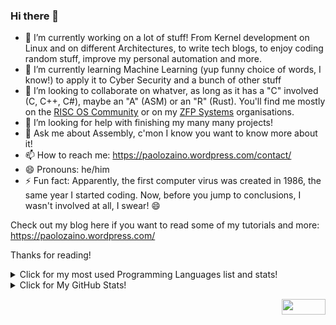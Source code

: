 <!--

-->
### Hi there 👋

- 🔭 I’m currently working on a lot of stuff! From Kernel development on Linux and on different Architectures, to write tech blogs, to enjoy coding random stuff, improve my personal automation and more.
- 🌱 I’m currently learning Machine Learning (yup funny choice of words, I know!) to apply it to Cyber Security and a bunch of other stuff
- 👯 I’m looking to collaborate on whatver, as long as it has a "C" involved (C, C++, C#), maybe an "A" (ASM) or an "R" (Rust). You'll find me mostly on the [RISC OS Community](https://github.com/RISC-OS-Community) or on my [ZFP Systems](https://github.com/ZFPSystems) organisations.
- 🤔 I’m looking for help with finishing my many many projects!
- 💬 Ask me about Assembly, c'mon I know you want to know more about it!
- 📫 How to reach me: https://paolozaino.wordpress.com/contact/
- 😄 Pronouns: he/him
- ⚡ Fun fact: Apparently, the first computer virus was created in 1986, the same year I started coding. Now, before you jump to conclusions, I wasn't involved at all, I swear! 😄

Check out my blog here if you want to read some of my tutorials and more: https://paolozaino.wordpress.com/

Thanks for reading!

<details>
    <summary>Click for my most used Programming Languages list and stats!</summary>
    <p align="center">
        <img align="center" src="https://github-readme-stats.vercel.app/api/top-langs/?username=pzaino&layout=compact)](https://github.com/pzaino/github-readme-stats" 
        <br>
    </p>
</details>

<details>
    <summary>Click for My GitHub Stats!</summary>
    <p align="center">
         <img align="center" src="https://github-readme-stats.vercel.app/api?username=pzaino&bg_color=071A2C&icon_color=4194FD&show_icons=true&count_private=true&theme=tokyonight&line_height=27&text_color=FFFFFF" alt="PZaino's github stats"/>
        <br>
    </p>
</details>
<p align="right">
    <img align="right" width="70" height="25" src="https://visitor-badge.glitch.me/badge?page_id=pzaino.pzaino">
</p>
